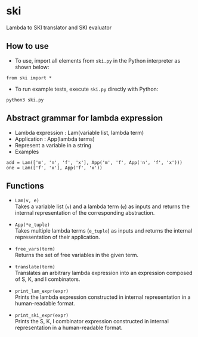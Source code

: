 # ski
Lambda to SKI translator and SKI evaluator

## How to use
* To use, import all elements from `ski.py` in the Python interpreter as shown below:
```
from ski import *
```

* To run example tests, execute `ski.py` directly with Python:
```
python3 ski.py
```

## Abstract grammar for lambda expression
* Lambda expression : Lam(variable list, lambda term)
* Application : App(lambda terms)
* Represent a variable in a string
* Examples
```
add = Lam(['m', 'n', 'f', 'x'], App('m', 'f', App('n', 'f', 'x')))
one = Lam(['f', 'x'], App('f', 'x'))
```

## Functions
* `Lam(v, e)`  
  Takes a variable list (`v`) and a lambda term (`e`) as inputs and returns the internal representation of the corresponding abstraction.

* `App(*e_tuple)`  
  Takes multiple lambda terms (`e_tuple`) as inputs and returns the internal representation of their application.

* `free_vars(term)`  
  Returns the set of free variables in the given term.

* `translate(term)`  
  Translates an arbitrary lambda expression into an expression composed of S, K, and I combinators.

* `print_lam_expr(expr)`  
  Prints the lambda expression constructed in internal representation in a human-readable format.

* `print_ski_expr(expr)`  
  Prints the S, K, I combinator expression constructed in internal representation in a human-readable format.
